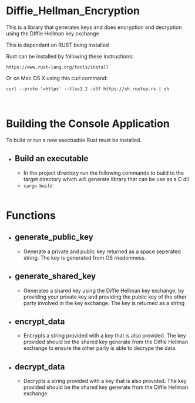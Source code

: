 # Diffie_Hellman_Encryption
This is a library that generates keys and does  encryption and decryption using the DIffie Hellman key exchange

This is dependant on RUST being installed

Rust can be installed by following these instructions:

	https://www.rust-lang.org/tools/install

Or on Mac OS X using this curl command:

	curl --proto '=https' --tlsv1.2 -sSf https://sh.rustup.rs | sh 

<br>

Building the Console Application
=====================================================================================================================================================================
To build or run a new exectuable Rust must be installed.
- ## Build an executable
    - In the project directory run the following commands to build to the target directory which will generate library that can be use as a C dll
  - ``` cargo build ```
  <br>

Functions
=====================================================================================================================================================================

- ## generate_public_key
  - Generate a private and public key returned as a space seperated string. The key is generated from OS rnadomness.

- ## generate_shared_key
  - Generates a shared key using the Diffie Hellman key exchange, by providing your private key and providing the public key of the other party involved in the key exchange. The key is returned as a string

- ## encrypt_data
  - Encrypts a string provided with a key that is also provided. The key provided should be the shared key generate from the Diffie Hellman exchange to ensure the other party is able to decrype the data.

- ## decrypt_data
  - Decrypts a string provided with a key that is also provided. The key provided should be the shared key generate from the Diffie Hellman exchange.